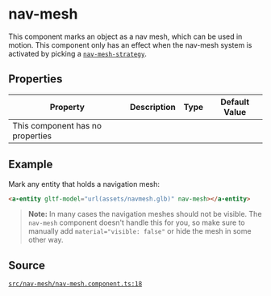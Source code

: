 # nav-mesh
This component marks an object as a nav mesh, which can be used in motion.
This component only has an effect when the nav-mesh system is activated by
picking a [`nav-mesh-strategy`](nav-mesh-strategy.component.md).

## Properties
| Property | Description | Type | Default Value |
|----------|-------------|------|---------------|
| This component has no properties ||||



## Example
Mark any entity that holds a navigation mesh:
```HTML
<a-entity gltf-model="url(assets/navmesh.glb)" nav-mesh></a-entity>
```

> **Note:** In many cases the navigation meshes should not be visible.
The `nav-mesh` component doesn't handle this for you, so make sure to manually add
`material="visible: false"` or hide the mesh in some other way.


## Source
[`src/nav-mesh/nav-mesh.component.ts:18`](https://github.com/mrxz/aframe-locomotion/blob/2a47dd0/src/nav-mesh/nav-mesh.component.ts#L18)
